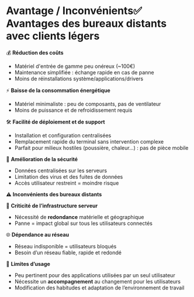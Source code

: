 # Avantage / Inconvénients✅ **Avantages des bureaux distants avec clients légers**

💰 **Réduction des coûts**

- Matériel d'entrée de gamme peu onéreux (~100€)
- Maintenance simplifiée : échange rapide en cas de panne
- Moins de réinstallations système/applications/drivers

⚡ **Baisse de la consommation énergétique**

- Matériel minimaliste : peu de composants, pas de ventilateur
- Moins de puissance et de refroidissement requis

🛠️ **Facilité de déploiement et de support**

- Installation et configuration centralisées
- Remplacement rapide du terminal sans intervention complexe
- Parfait pour milieux hostiles (poussière, chaleur…) : pas de pièce mobile

🔐 **Amélioration de la sécurité**

- Données centralisées sur les serveurs
- Limitation des virus et des fuites de données
- Accès utilisateur restreint = moindre risque



⚠️ **Inconvénients des bureaux distants**

🧱 **Criticité de l’infrastructure serveur**

- Nécessité de **redondance** matérielle et géographique
- Panne = impact global sur tous les utilisateurs connectés

🌐 **Dépendance au réseau**

- Réseau indisponible = utilisateurs bloqués
- Besoin d’un réseau fiable, rapide et redondé

🔄 **Limites d’usage**

- Peu pertinent pour des applications utilisées par un seul utilisateur
- Nécessite un **accompagnement** au changement pour les utilisateurs
- Modification des habitudes et adaptation de l’environnement de travail
